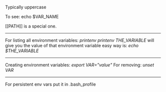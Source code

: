 Typically uppercase

To see:
echo $VAR_NAME 

[[PATH]] is a special one.

----------------------------------
For listing all environment variables: *printenv*
*printenv THE_VARIABLE* will give you the value of that environment variable
easy way is: *echo $THE_VARIABLE*

--------------------------------------
Creating environment variables: *export VAR="value"*
For removing: *unset VAR*

------------------------------
For persistent env vars put it in .bash_profile